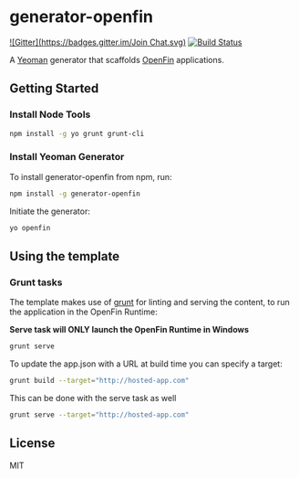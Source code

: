 # generator-openfin
[![Gitter](https://badges.gitter.im/Join Chat.svg)](https://gitter.im/openfin/generator-openfin?utm_source=badge&utm_medium=badge&utm_campaign=pr-badge&utm_content=badge)
[![Build Status](https://api.travis-ci.org/openfin/generator-openfin.svg?branch=master)](https://travis-ci.org/openfin/generator-openfin)

A [Yeoman](http://yeoman.io) generator that scaffolds [OpenFin](http://openfin.co/index.html) applications.


## Getting Started

### Install Node Tools
```bash
npm install -g yo grunt grunt-cli
```

### Install Yeoman Generator

To install generator-openfin from npm, run:

```bash
npm install -g generator-openfin
```

Initiate the generator:

```bash
yo openfin
```

## Using the template

### Grunt tasks
The template makes use of [grunt](http://gruntjs.com/) for linting and serving the content, to run the application in the OpenFin Runtime:

**Serve task will ONLY launch the OpenFin Runtime in Windows**
```bash
grunt serve
```

To update the app.json with a URL at build time you can specify a target:
```bash
grunt build --target="http://hosted-app.com"
```

This can be done with the serve task as well
```bash
grunt serve --target="http://hosted-app.com"
```
## License

MIT
